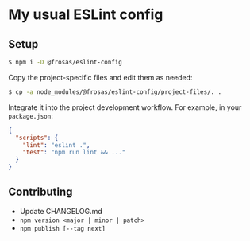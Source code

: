 # My usual ESLint config

## Setup

```sh
$ npm i -D @frosas/eslint-config
```

Copy the project-specific files and edit them as needed:

```sh
$ cp -a node_modules/@frosas/eslint-config/project-files/. .
```

Integrate it into the project development workflow. For example, in your `package.json`:

```json
{
  "scripts": {
    "lint": "eslint .",
    "test": "npm run lint && ..."
  }
}
```

## Contributing

- Update CHANGELOG.md
- `npm version <major | minor | patch>`
- `npm publish [--tag next]`
